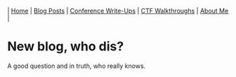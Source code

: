 | [Home](index.md) | [Blog Posts](blog-posts.md) | [Conference Write-Ups](conference-write-ups.md) | [CTF Walkthroughs](ctf-walkthroughs.md) | [About Me](#) | 

# New blog, who dis?
A good question and in truth, who really knows.
